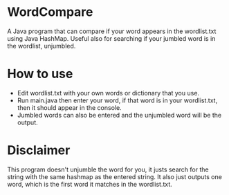 # WordCompare
A Java program that can compare if your word appears in the wordlist.txt using Java HashMap. Useful also for searching if your jumbled word is in the wordlist, unjumbled.

# How to use
- Edit wordlist.txt with your own words or dictionary that you use.
- Run main.java then enter your word, if that word is in your wordlist.txt, then it should appear in the console.
- Jumbled words can also be entered and the unjumbled word will be the output.

# Disclaimer
This program doesn't unjumble the word for you, it justs search for the string with the same hashmap as the entered string. It also just outputs one word, which is the first word it matches in the wordlist.txt.
